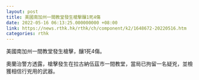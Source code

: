 ```yaml
---
layout: post
title: 美國南加州一間教堂發生槍擊釀1死4傷
date: 2022-05-16 06:13:25.000000000 +08:00
link: https://news.rthk.hk/rthk/ch/component/k2/1648672-20220516.htm
categories: rthk
---
```


美國南加州一間教堂發生槍擊，釀1死4傷。

奧蘭治警方透露，槍擊發生在拉古納伍茲市一間教堂，當局已拘留一名疑兇，並檢獲相信行兇用的武器。
